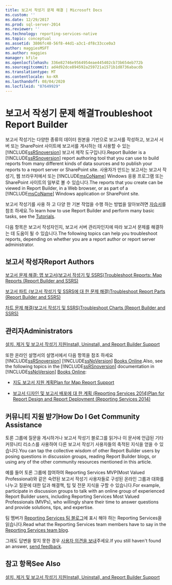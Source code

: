 ```yaml
---
title: 보고서 작성기 문제 해결 | Microsoft Docs
ms.custom: ''
ms.date: 12/29/2017
ms.prod: sql-server-2014
ms.reviewer: ''
ms.technology: reporting-services-native
ms.topic: conceptual
ms.assetid: 3806fc48-56f8-44d1-a3c1-df8c33cce0a3
author: maggiesMSFT
ms.author: maggies
manager: kfile
ms.openlocfilehash: 336e82746e9564954eae445402cb73b654eb772b
ms.sourcegitcommit: ad4d92dce894592a259721a1571b1d8736abacdb
ms.translationtype: MT
ms.contentlocale: ko-KR
ms.lasthandoff: 08/04/2020
ms.locfileid: "87649929"
---
```

# <a name="troubleshoot-report-builder"></a><span data-ttu-id="a1f56-102">보고서 작성기 문제 해결</span><span class="sxs-lookup"><span data-stu-id="a1f56-102">Troubleshoot Report Builder</span></span>
  <span data-ttu-id="a1f56-103">보고서 작성기는 다양한 종류의 데이터 원본을 기반으로 보고서를 작성하고, 보고서 서버 또는 SharePoint 사이트에 보고서를 게시하는 데 사용할 수 있는 [!INCLUDE[ssRSnoversion](../includes/ssrsnoversion-md.md)] 보고서 제작 도구입니다.</span><span class="sxs-lookup"><span data-stu-id="a1f56-103">Report Builder is a [!INCLUDE[ssRSnoversion](../includes/ssrsnoversion-md.md)] report authoring tool that you can use to build reports from many different kinds of data sources and to publish your reports to a report server or SharePoint site.</span></span> <span data-ttu-id="a1f56-104">사용자가 만드는 보고서는 보고서 작성기, 웹 브라우저에서 또는 [!INCLUDE[msCoName](../includes/msconame-md.md)] Windows 응용 프로그램 또는 SharePoint 사이트의 일부로 볼 수 있습니다.</span><span class="sxs-lookup"><span data-stu-id="a1f56-104">The reports that you create can be viewed in Report Builder, in a Web browser, or as part of a [!INCLUDE[msCoName](../includes/msconame-md.md)] Windows application or SharePoint site.</span></span>  
  
 <span data-ttu-id="a1f56-105">보고서 작성기를 사용 하 고 다양 한 기본 작업을 수행 하는 방법을 알아보려면 [자습서](report-builder-tutorials.md)를 참조 하세요.</span><span class="sxs-lookup"><span data-stu-id="a1f56-105">To learn how to use Report Builder and perform many basic tasks, see the [Tutorials](report-builder-tutorials.md).</span></span>  
  
 <span data-ttu-id="a1f56-106">다음 항목은 보고서 작성자인지, 보고서 서버 관리자인지에 따라 보고서 문제를 해결하는 데 도움이 될 수 있습니다.</span><span class="sxs-lookup"><span data-stu-id="a1f56-106">The following topics can help you troubleshoot reports, depending on whether you are a report author or report server administrator.</span></span>  
  
## <a name="report-authors"></a><span data-ttu-id="a1f56-107">보고서 작성자</span><span class="sxs-lookup"><span data-stu-id="a1f56-107">Report Authors</span></span>  
 [<span data-ttu-id="a1f56-108">보고서 문제 해결: 맵 보고서&#40;보고서 작성기 및 SSRS&#41;</span><span class="sxs-lookup"><span data-stu-id="a1f56-108">Troubleshoot Reports: Map Reports &#40;Report Builder and SSRS&#41;</span></span>](report-design/troubleshoot-reports-map-reports-report-builder-and-ssrs.md)  
  
 [<span data-ttu-id="a1f56-109">보고서 파트 &#40;보고서 작성기 및 SSRS에 대 한 문제 해결&#41;</span><span class="sxs-lookup"><span data-stu-id="a1f56-109">Troubleshoot Report Parts &#40;Report Builder and SSRS&#41;</span></span>](report-parts-report-builder-and-ssrs.md)  
  
 [<span data-ttu-id="a1f56-110">차트 문제 해결&#40;보고서 작성기 및 SSRS&#41;</span><span class="sxs-lookup"><span data-stu-id="a1f56-110">Troubleshoot Charts &#40;Report Builder and SSRS&#41;</span></span>](report-design/charts-report-builder-and-ssrs.md)  
  
## <a name="administrators"></a><span data-ttu-id="a1f56-111">관리자</span><span class="sxs-lookup"><span data-stu-id="a1f56-111">Administrators</span></span>  
 [<span data-ttu-id="a1f56-112">설치, 제거 및 보고서 작성기 지원</span><span class="sxs-lookup"><span data-stu-id="a1f56-112">Install, Uninstall, and Report Builder Support</span></span>](../../2014/reporting-services/install-uninstall-and-report-builder-support.md)  
  
 <span data-ttu-id="a1f56-113">또한 온라인 설명서의 설명서에서 다음 항목을 참조 하세요 [!INCLUDE[ssRSnoversion](../includes/ssrsnoversion-md.md)] [!INCLUDE[ssNoVersion](../includes/ssnoversion-md.md)] [Books Online](https://go.microsoft.com/fwlink/?linkid=121312).</span><span class="sxs-lookup"><span data-stu-id="a1f56-113">Also, see the following topics in the [!INCLUDE[ssRSnoversion](../includes/ssrsnoversion-md.md)] documentation in [!INCLUDE[ssNoVersion](../includes/ssnoversion-md.md)] [Books Online](https://go.microsoft.com/fwlink/?linkid=121312):</span></span>  
  
-   [<span data-ttu-id="a1f56-114">지도 보고서 지원 계획</span><span class="sxs-lookup"><span data-stu-id="a1f56-114">Plan for Map Report Support</span></span>](../../2014/reporting-services/plan-for-map-report-support.md)  
  
-   [<span data-ttu-id="a1f56-115">보고서 디자인 및 보고서 배포에 대 한 계획 &#40;Reporting Services 2014&#41;</span><span class="sxs-lookup"><span data-stu-id="a1f56-115">Plan for Report Design and Report Deployment &#40;Reporting Services 2014&#41;</span></span>](plan-for-report-design-and-report-deployment-reporting-services.md)  
  
## <a name="how-do-i-get-community-assistance"></a><span data-ttu-id="a1f56-116">커뮤니티 지원 받기</span><span class="sxs-lookup"><span data-stu-id="a1f56-116">How Do I Get Community Assistance</span></span>  
 <span data-ttu-id="a1f56-117">토론 그룹에 질문을 게시하거나 보고서 작성기 블로그를 읽거나 이 문서에 언급된 기타 커뮤니티 리소스를 사용하여 다른 보고서 작성기 사용자들의 축적된 지식을 얻을 수 있습니다.</span><span class="sxs-lookup"><span data-stu-id="a1f56-117">You can tap the collective wisdom of other Report Builder users by posing questions in discussion groups, reading Report Builder blogs, or using any of the other community resources mentioned in this article.</span></span>  
  
 <span data-ttu-id="a1f56-118">예를 들어 토론 그룹에 참여하여 Reporting Services MVP(Most Valued Professional)와 같은 숙련된 보고서 작성기 사용자들로 구성된 온라인 그룹과 대화를 나누고 질문에 대한 답과 해결책, 팁 및 전문 지식을 구할 수 있습니다.</span><span class="sxs-lookup"><span data-stu-id="a1f56-118">For example, participate in discussion groups to talk with an online group of experienced Report Builder users, including Reporting Services Most Valued Professionals (MVPs), who willingly share their time to answer questions and provide solutions, tips, and expertise.</span></span>  
  
 <span data-ttu-id="a1f56-119">팀 멤버가 [Reporting Services 팀 블로그](https://go.microsoft.com/fwlink/?LinkId=118788)에 표시 해야 하는 Reporting Services을 읽습니다.</span><span class="sxs-lookup"><span data-stu-id="a1f56-119">Read what the Reporting Services team members have to say in the [Reporting Services team blog](https://go.microsoft.com/fwlink/?LinkId=118788).</span></span>
  
 <span data-ttu-id="a1f56-120">그래도 답변을 찾지 못한 경우 [사용자 의견을 보내](https://go.microsoft.com/fwlink/?LinkId=118791)주세요.</span><span class="sxs-lookup"><span data-stu-id="a1f56-120">If you still haven't found an answer, [send feedback](https://go.microsoft.com/fwlink/?LinkId=118791).</span></span>  
  
## <a name="see-also"></a><span data-ttu-id="a1f56-121">참고 항목</span><span class="sxs-lookup"><span data-stu-id="a1f56-121">See Also</span></span>  
 [<span data-ttu-id="a1f56-122">설치, 제거 및 보고서 작성기 지원</span><span class="sxs-lookup"><span data-stu-id="a1f56-122">Install, Uninstall, and Report Builder Support</span></span>](../../2014/reporting-services/install-uninstall-and-report-builder-support.md)  
  
  
